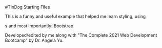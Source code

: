 #TinDog Starting Files

This is a funny and useful example that helped me learn styling, using <div>s and most importantly: Bootstrap.
  
Developed/edited by me along with "The Complete 2021 Web Development Bootcamp" by Dr. Angela Yu.
